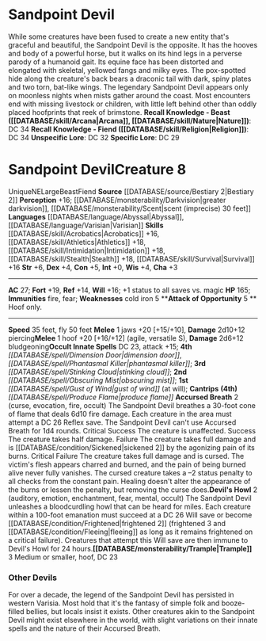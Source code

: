 ﻿---
ac: '27'
alignment: NE
charisma: '+3'
constitution: '+5'
creature_ability:
- Accursed Breath
- Attack of Opportunity
- Devil's Howl
- Trample
dexterity: '+4'
fly_speed: '50'
fortitude: '+19'
hp: '165'
id: '791'
immunity:
- fire
- '[[DATABASE/trait/Fear|fear]]'
intelligence: '+0'
land_speed: '35'
language:
- '[[DATABASE/language/Abyssal|Abyssal]]'
- '[[DATABASE/language/Varisian|Varisian]]'
level: '8'
max_speed: '50'
name: Sandpoint Devil
perception: '+16'
rarity: Unique
reflex: '+14'
sense:
- '[[DATABASE/monsterability/Darkvision|greater darkvision]]'
- '[[DATABASE/monsterability/Scent|scent (imprecise) 30 feet]]'
size: Large
skill:
- '[[DATABASE/skill/Acrobatics|Acrobatics]] +16'
- '[[DATABASE/skill/Athletics|Athletics]] +18'
- '[[DATABASE/skill/Intimidation|Intimidation]] +18'
- '[[DATABASE/skill/Stealth|Stealth]] +18'
- '[[DATABASE/skill/Survival|Survival]] +16'
source: '[[DATABASE/source/Bestiary 2|Bestiary 2]]'
speed:
- 35 feet
- fly 50 feet
spell:
- '[[DATABASE/spell/Dimension Door|Dimension Door]]'
- '[[DATABASE/spell/Gust of Wind|Gustof Wind]]'
- '[[DATABASE/spell/Obscuring Mist|Obscuring Mist]]'
- '[[DATABASE/spell/Phantasmal Killer|Phantasmal Killer]]'
- '[[DATABASE/spell/Produce Flame|Produce Flame]]'
- '[[DATABASE/spell/Stinking Cloud|Stinking Cloud]]'
strength: '+6'
strength_req: '6'
strongest_save:
- Fortitude
trait:
- '[[DATABASE/trait/Beast|Beast]]'
- '[[DATABASE/trait/Fiend|Fiend]]'
- '[[DATABASE/trait/Unique|Unique]]'
type: Creature
vision: Greater darkvision
weakest_save:
- Reflex
weakness:
- cold iron 5
will: '+16'
wisdom: '+4'

---
# Sandpoint Devil

While some creatures have been fused to create a new entity that's graceful and beautiful, the Sandpoint Devil is the opposite. It has the hooves and body of a powerful horse, but it walks on its hind legs in a perverse parody of a humanoid gait. Its equine face has been distorted and elongated with skeletal, yellowed fangs and milky eyes. The pox-spotted hide along the creature's back bears a draconic tail with dark, spiny plates and two torn, bat-like wings.
 The legendary Sandpoint Devil appears only on moonless nights when mists gather around the coast. Most encounters end with missing livestock or children, with little left behind other than oddly placed hoofprints that reek of brimstone.
**Recall Knowledge - Beast ([[DATABASE/skill/Arcana|Arcana]], [[DATABASE/skill/Nature|Nature]])**: DC 34
**Recall Knowledge - Fiend ([[DATABASE/skill/Religion|Religion]])**: DC 34
**Unspecific Lore**: DC 32
**Specific Lore**: DC 29

# Sandpoint Devil<span class="item-type">Creature 8</span>

<span class="trait-unique item-trait">Unique</span><span class="trait-alignment item-trait">NE</span><span class="trait-size item-trait">Large</span><span class="item-trait">Beast</span><span class="item-trait">Fiend</span>
**Source** [[DATABASE/source/Bestiary 2|Bestiary 2]] 
**Perception** +16; [[DATABASE/monsterability/Darkvision|greater darkvision]], [[DATABASE/monsterability/Scent|scent (imprecise) 30 feet]]
**Languages** [[DATABASE/language/Abyssal|Abyssal]], [[DATABASE/language/Varisian|Varisian]]
**Skills** [[DATABASE/skill/Acrobatics|Acrobatics]] +16, [[DATABASE/skill/Athletics|Athletics]] +18, [[DATABASE/skill/Intimidation|Intimidation]] +18, [[DATABASE/skill/Stealth|Stealth]] +18, [[DATABASE/skill/Survival|Survival]] +16
**Str** +6, **Dex** +4, **Con** +5, **Int** +0, **Wis** +4, **Cha** +3

---
**AC** 27; **Fort** +19, **Ref** +14, **Will** +16; +1 status to all saves vs. magic
**HP** 165; **Immunities** fire, fear; **Weaknesses** cold iron 5
<span class="in-box-ability">****Attack of Opportunity** <span class="action-icon">5</span> ** Hoof only.</span>

---
**Speed** 35 feet, fly 50 feet
<span class="in-box-ability">**Melee** <span class="action-icon">1</span> jaws +20 [+15/+10], **Damage** 2d10+12 piercing</span><span class="in-box-ability">**Melee** <span class="action-icon">1</span> hoof +20 [+16/+12] (agile, versatile S), **Damage** 2d6+12 bludgeoning</span>**Occult Innate Spells** DC 23, attack +15; **4th** _[[DATABASE/spell/Dimension Door|dimension door]]_, _[[DATABASE/spell/Phantasmal Killer|phantasmal killer]]_; **3rd** _[[DATABASE/spell/Stinking Cloud|stinking cloud]]_; **2nd** _[[DATABASE/spell/Obscuring Mist|obscuring mist]]_; **1st** _[[DATABASE/spell/Gust of Wind|gust of wind]]_ (at will); **Cantrips** **(4th)** _[[DATABASE/spell/Produce Flame|produce flame]]_
<span class="in-box-ability">**Accursed Breath** <span class="action-icon">2</span> (curse, evocation, fire, occult) The Sandpoint Devil breathes a 30-foot cone of flame that deals 6d10 fire damage. Each creature in the area must attempt a DC 26 Reflex save. The Sandpoint Devil can't use Accursed Breath for 1d4 rounds. 
Critical Success The creature is unaffected. 
Success The creature takes half damage. 
Failure The creature takes full damage and is [[DATABASE/condition/Sickened|sickened 2]] by the agonizing pain of its burns. 
Critical Failure The creature takes full damage and is cursed. The victim's flesh appears charred and burned, and the pain of being burned alive never fully vanishes. The cursed creature takes a –2 status penalty to all checks from the constant pain. Healing doesn't alter the appearance of the burns or lessen the penalty, but removing the curse does.</span><span class="in-box-ability">**Devil's Howl** <span class="action-icon">2</span> (auditory, emotion, enchantment, fear, mental, occult) The Sandpoint Devil unleashes a bloodcurdling howl that can be heard for miles. Each creature within a 100-foot emanation must succeed at a DC 26 Will save or become [[DATABASE/condition/Frightened|frightened 2]] (frightened 3 and [[DATABASE/condition/Fleeing|fleeing]] as long as it remains frightened on a critical failure). Creatures that attempt this Will save are then immune to Devil's Howl for 24 hours.</span><span class="in-box-ability">**[[DATABASE/monsterability/Trample|Trample]]** <span class="action-icon">3</span> Medium or smaller, hoof, DC 23</span>

###  Other Devils

For over a decade, the legend of the Sandpoint Devil has persisted in western Varisia. Most hold that it's the fantasy of simple folk and booze-filled bellies, but locals insist it exists. Other creatures akin to the Sandpoint Devil might exist elsewhere in the world, with slight variations on their innate spells and the nature of their Accursed Breath.